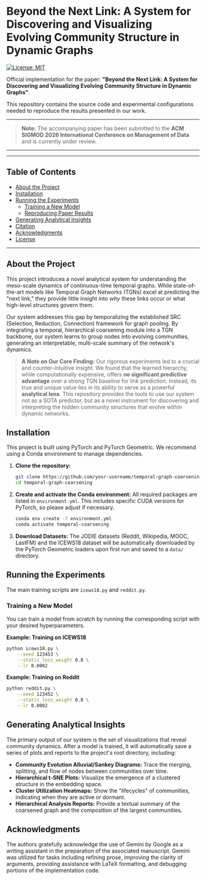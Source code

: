 
# Beyond the Next Link: A System for Discovering and Visualizing Evolving Community Structure in Dynamic Graphs

[![License: MIT](https://img.shields.io/badge/License-MIT-yellow.svg)](https://opensource.org/licenses/MIT)

Official implementation for the paper: **"Beyond the Next Link: A System for Discovering and Visualizing Evolving Community Structure in Dynamic Graphs"**.

This repository contains the source code and experimental configurations needed to reproduce the results presented in our work.

***
> **Note:** The accompanying paper has been submitted to the **ACM SIGMOD 2026 International Conference on Management of Data** and is currently under review.
***
---

## Table of Contents
- [About the Project](#about-the-project)
- [Installation](#installation)
- [Running the Experiments](#running-the-experiments)
  - [Training a New Model](#training-a-new-model)
  - [Reproducing Paper Results](#reproducing-paper-results)
- [Generating Analytical Insights](#generating-analytical-insights)
- [Citation](#citation)
- [Acknowledgments](#acknowledgments)
- [License](#license)

---

## About the Project

This project introduces a novel analytical system for understanding the meso-scale dynamics of continuous-time temporal graphs. While state-of-the-art models like Temporal Graph Networks (TGNs) excel at predicting the "next link," they provide little insight into *why* these links occur or what high-level structures govern them.

Our system addresses this gap by temporalizing the established SRC (Selection, Reduction, Connection) framework for graph pooling. By integrating a temporal, hierarchical coarsening module into a TGN backbone, our system learns to group nodes into evolving communities, generating an interpretable, multi-scale summary of the network's dynamics.

> **A Note on Our Core Finding:** Our rigorous experiments led to a crucial and counter-intuitive insight. We found that the learned hierarchy, while computationally expensive, offers **no significant predictive advantage** over a strong TGN baseline for link prediction. Instead, its true and unique value lies in its ability to serve as a powerful **analytical lens**. This repository provides the tools to use our system not as a SOTA predictor, but as a novel instrument for discovering and interpreting the hidden community structures that evolve within dynamic networks.

## Installation

This project is built using PyTorch and PyTorch Geometric. We recommend using a Conda environment to manage dependencies.

1.  **Clone the repository:**
    ```bash
    git clone https://github.com/your-username/temporal-graph-coarsening.git
    cd temporal-graph-coarsening
    ```

2.  **Create and activate the Conda environment:**
    All required packages are listed in `environment.yml`. This includes specific CUDA versions for PyTorch, so please adjust if necessary.
    ```bash
    conda env create -f environment.yml
    conda activate temporal-coarsening
    ```

3.  **Download Datasets:**
    The JODIE datasets (Reddit, Wikipedia, MOOC, LastFM) and the ICEWS18 dataset will be automatically downloaded by the PyTorch Geometric loaders upon first run and saved to a `data/` directory.

## Running the Experiments

The main training scripts are `icews18.py` and `reddit.py`.

### Training a New Model

You can train a model from scratch by running the corresponding script with your desired hyperparameters.

**Example: Training on ICEWS18**
```bash
python icews18.py \
    --seed 123453 \
    --static_loss_weight 0.8 \
    --lr 0.0002
```

**Example: Training on Reddit**
```bash
python reddit.py \
    --seed 123452 \
    --static_loss_weight 0.8 \
    --lr 0.0002
```



## Generating Analytical Insights

The primary output of our system is the set of visualizations that reveal community dynamics. After a model is trained, it will automatically save a series of plots and reports to the project's root directory, including:

-   **Community Evolution Alluvial/Sankey Diagrams:** Trace the merging, splitting, and flow of nodes between communities over time.
-   **Hierarchical t-SNE Plots:** Visualize the emergence of a clustered structure in the embedding space.
-   **Cluster Utilization Heatmaps:** Show the "lifecycles" of communities, indicating when they are active or dormant.
-   **Hierarchical Analysis Reports:** Provide a textual summary of the coarsened graph and the composition of the largest communities.


## Acknowledgments
The authors gratefully acknowledge the use of Gemini by Google as a writing assistant in the preparation of the associated manuscript. Gemini was utilized for tasks including refining prose, improving the clarity of arguments, providing assistance with LaTeX formatting, and debugging portions of the implementation code.



